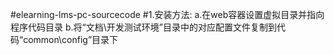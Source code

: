 #elearning-lms-pc-sourcecode
#1.安装方法:
	a.在web容器设置虚拟目录并指向程序代码目录
	b.将“文档\开发测试环境”目录中的对应配置文件复制到代码“common\config”目录下